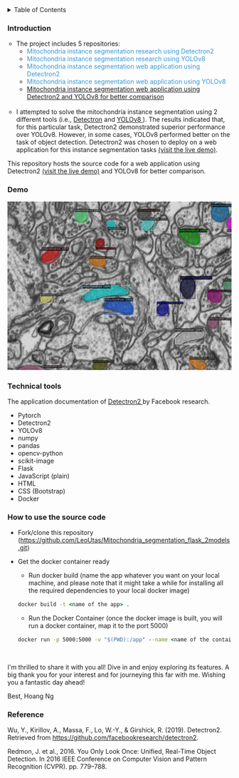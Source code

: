 <details>
  <summary>Table of Contents</summary>
  <ol>
    <li>
      <a href="#introduction">Introduction</a>
    </li>
    <li><a href="#demo">Demo</a></li>
    <li><a href="#technical-tools">Technical Tools</a></li>
    <li><a href="#how-to-use-the-source-code">How to use the source code</a></li>
    <li><a href="#reference">Reference</a></li>
  </ol>
</details>

### Introduction

<ul style="padding-left: 20px; list-style-type: circle;">
        <li>The project includes 5 repositories:
            <ul>
                <li>
                <a href="https://github.com/LeoUtas/Mitochondria_segmentation_research_detectron2.git" style="text-decoration: none; color: #3498db;">Mitochondria instance segmentation research using Detectron2</a>
                </li>
                <li>
                <a href="https://github.com/LeoUtas/Mitochondria_segmentation_research_YOLOv8.git" style="text-decoration: none; color: #3498db;">Mitochondria instance segmentation research using YOLOv8</a>
                </li>                
                <li>
               <a href="https://github.com/LeoUtas/Mitochondria_segmentation_flask_detectron2.git" style="text-decoration: none; color: #3498db;">Mitochondria instance segmentation web application using Detectron2</a>
                </li>
                <li>
                <a href="https://github.com/LeoUtas/Mitochondria_segmentation_flask_YOLOv8.git" style="text-decoration: none; color: #3498db;">Mitochondria instance segmentation web application using YOLOv8</a>
                </li>
                <li>
                <a href="https://github.com/LeoUtas/Mitochondria_segmentation_flask_2models.git">Mitochondria instance segmentation web application using Detectron2 and YOLOv8 for better comparison</a>
                </li>
            </ul>
        </li>
        <br>
        <li>
            I attempted to solve the mitochondria instance segmentation using 2 different tools (i.e., <a href="https://github.com/facebookresearch/detectron2/blob/main/README.md">Detectron</a> and <a href="https://github.com/ultralytics/ultralytics"> YOLOv8 </a>). The results indicated that, for this particular task, Detectron2 demonstrated superior performance over YOLOv8. However, in some cases, YOLOv8 performed better on the task of object detection.
            Detectron2 was chosen to deploy on a web application for this instance segmentation tasks <a href="https://mito-app-651cbfda9bde.herokuapp.com/">(visit the live demo)</a>.
        </li>        
    </ul>

This repository hosts the source code for a web application using Detectron2 <a href="https://mito-app-651cbfda9bde.herokuapp.com/">(visit the live demo)</a> and YOLOv8 for better comparison.

### Demo

<p align="center">
  <a href="GIF">
    <img src="media/test_001.png" width="560" alt=""/>
  </a>
</p>

### Technical tools

The application documentation of <a href="https://detectron2.readthedocs.io/en/latest/"> Detectron2 </a> by Facebook research.

-   Pytorch
-   Detectron2
-   YOLOv8
-   numpy
-   pandas
-   opencv-python
-   scikit-image
-   Flask
-   JavaScript (plain)
-   HTML
-   CSS (Bootstrap)
-   Docker

### How to use the source code

-   Fork/clone this repository (https://github.com/LeoUtas/Mitochondria_segmentation_flask_2models.git)
-   Get the docker container ready

    -   Run docker build (name the app whatever you want on your local machine, and please note that it might take a while for installing all the required dependencies to your local docker image)

    ```cmd
    docker build -t <name of the app> .
    ```

    -   Run the Docker Container (once the docker image is built, you will run a docker container, map it to the port 5000)

    ```cmd
    docker run -p 5000:5000 -v "$(PWD):/app" --name <name of the container> <name of the docker image>
    ```

<br>

I'm thrilled to share it with you all! Dive in and enjoy exploring its features. A big thank you for your interest and for journeying this far with me. Wishing you a fantastic day ahead!

Best,
Hoang Ng

### Reference

Wu, Y., Kirillov, A., Massa, F., Lo, W.-Y., & Girshick, R. (2019). Detectron2. Retrieved from https://github.com/facebookresearch/detectron2.

Redmon, J. et al., 2016. You Only Look Once: Unified, Real-Time Object Detection. In 2016 IEEE Conference on Computer Vision and Pattern Recognition (CVPR). pp. 779–788.
